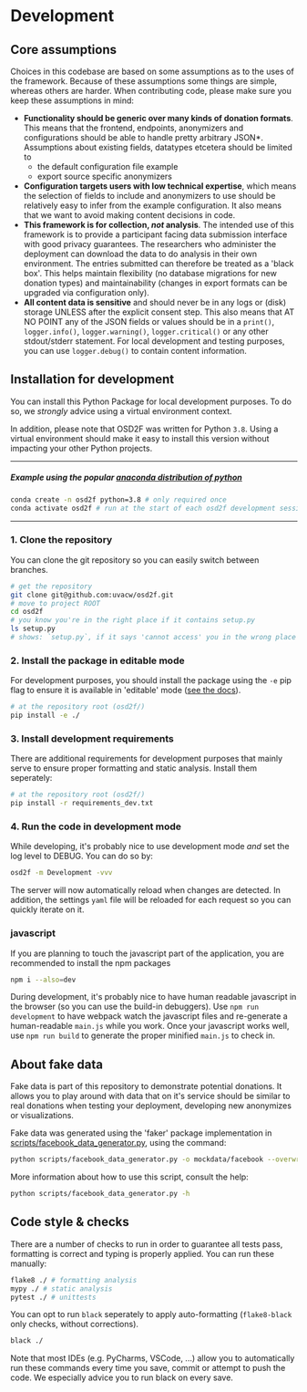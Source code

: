 # Development

## Core assumptions

Choices in this codebase are based on some assumptions as to the uses of the
framework. Because of these assumptions some things are simple, whereas others
are harder. When contributing code, please make sure you keep these assumptions
in mind:

- **Functionality should be generic over many kinds of donation formats**. 
This means that the frontend, endpoints, anonymizers and configurations should be able to handle pretty arbitrary JSON*. Assumptions about existing fields, datatypes etcetera should be limited to
  - the default configuration file example
  - export source specific anonymizers
- **Configuration targets users with low technical expertise**, 
which means the selection of fields to include and anonymizers to use should be relatively easy to infer from the example configuration. It also means that we want to avoid making content decisions in code.
- **This framework is for collection, *not* analysis**. 
The intended use of this framework is to provide a participant facing data submission interface with good privacy guarantees. The researchers who administer the deployment can download the data to do analysis in their own environment. The entries submitted can therefore be treated as a 'black box'. This helps maintain flexibility (no database migrations for new donation types) and maintainability (changes in export formats can be upgraded via configuration only).
- **All content data is sensitive** and should never be in any logs or 
  (disk) storage UNLESS after the explicit consent step. This also means
  that AT NO POINT any of the JSON fields or values should be in a 
  `print()`, `logger.info()`, `logger.warning()`, `logger.critical()` or any other stdout/stderr statement. For local development and testing purposes,
  you can use `logger.debug()` to contain content information.


## Installation for development

You can install this Python Package for local development purposes. To do 
so, we *strongly* advice using a virtual environment context. 

In addition, please note that OSD2F was written for Python `3.8`. Using
a virtual environment should make it easy to install this version without impacting your other Python projects.


----
##### Example using the popular [anaconda distribution of python](https://www.anaconda.com/)

```bash 
conda create -n osd2f python=3.8 # only required once
conda activate osd2f # run at the start of each osd2f development session
```
----

### 1. Clone the repository

You can clone the git repository so you can easily switch between branches.

```bash
# get the repository
git clone git@github.com:uvacw/osd2f.git
# move to project ROOT
cd osd2f
# you know you're in the right place if it contains setup.py
ls setup.py
# shows: `setup.py`, if it says 'cannot access' you in the wrong place
```

### 2. Install the package in editable mode

For development purposes, you should install the package using the `-e` pip flag 
to ensure it is available in 'editable' mode ([see the docs](https://pip.pypa.io/en/stable/reference/pip_install/)).

```bash
# at the repository root (osd2f/)
pip install -e ./
```

### 3. Install development requirements 

There are additional requirements for development purposes that 
mainly serve to ensure proper formatting and static analysis. Install
them seperately:

```bash
# at the repository root (osd2f/)
pip install -r requirements_dev.txt
```

### 4. Run the code in development mode

While developing, it's probably nice to use development mode *and* set the
log level to DEBUG. You can do so by:

```bash
osd2f -m Development -vvv 
```
The server will now automatically reload when changes are detected. In addition, the settings `yaml` file will be reloaded for each request so
you can quickly iterate on it. 

### javascript

If you are planning to touch the javascript part of the application, you
are recommended to install the npm packages

```bash
npm i --also=dev
```

During development, it's probably nice to have human readable javascript in the
browser (so you can use the build-in debuggers). Use `npm run development` to have webpack watch the javascript files and re-generate a human-readable `main.js` while you work. Once your javascript works well, use `npm run build` to generate the proper minified `main.js` to check in. 


## About fake data

Fake data is part of this repository to demonstrate potential donations. It allows you to play around with data
that on it's service should be similar to real donations when testing your deployment, developing new anonymizes or
visualizations. 

Fake data was generated using the 'faker' package implementation in [scripts/facebook_data_generator.py](../scripts/facebook_data_generator.py), using the command:

```bash
python scripts/facebook_data_generator.py -o mockdata/facebook --overwrite -i 2 -z -tz -t
```

More information about how to use this script, consult the help:

```bash
python scripts/facebook_data_generator.py -h
```

## Code style & checks

There are a number of checks to run in order to guarantee all tests pass, formatting is correct and typing is properly applied. You can run these manually:

```bash
flake8 ./ # formatting analysis
mypy ./ # static analysis
pytest ./ # unittests
```

You can opt to run `black` seperately to apply auto-formatting (`flake8-black` only checks, without corrections).

```bash
black ./
```

Note that most IDEs (e.g. PyCharms, VSCode, ...) allow you to automatically run these commands every time you save, commit or attempt to push the code. We especially advice you to run black on every save. 